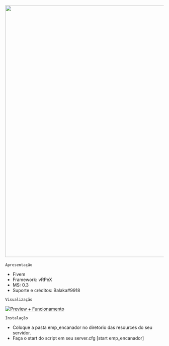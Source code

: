 ## <img src="https://media.discordapp.net/attachments/799515684278632468/849103782913769472/balaka.png" width="800px">

```Apresentação```
- Fivem
- Framework: vRPeX
- MS: 0.3 
- Suporte e créditos: Balaka#9918


```Visualização```

[![Preview + Funcionamento ](http://img.youtube.com/vi/ZHezsieV44A/0.jpg)](http://www.youtube.com/watch?v=ZHezsieV44A "Emprego De Encanador")


```Instalação```

- Coloque a pasta emp_encanador no diretorio das resources do seu servidor.
- Faça o start do script em seu server.cfg [start emp_encanador]
